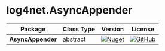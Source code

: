 # log4net.AsyncAppender

| Package                     | Class Type | Version                                                                                                                                       | License                                                                                                                                                                  |
|-----------------------------|------------|-----------------------------------------------------------------------------------------------------------------------------------------------|--------------------------------------------------------------------------------------------------------------------------------------------------------------------------|
| **AsyncAppender**           | abstract   | [![Nuget](https://buildstats.info/nuget/log4net.AsyncAppender?includePreReleases=true)](https://www.nuget.org/packages/log4net.AsyncAppender) | [![GitHub](https://img.shields.io/github/license/tommasobertoni/log4net.AsyncAppender.svg)](https://github.com/tommasobertoni/log4net.AsyncAppender/blob/master/LICENSE) |
<br />
